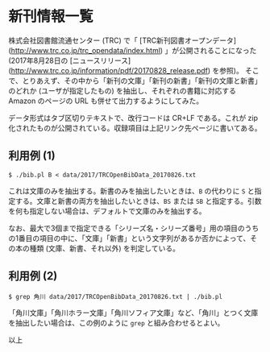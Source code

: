# 新刊情報一覧

株式会社図書館流通センター (TRC) で「 [TRC新刊図書オープンデータ] (http://www.trc.co.jp/trc_opendata/index.html) 」が公開されることになった (2017年8月28日の [ニュースリリース] (http://www.trc.co.jp/information/pdf/20170828_release.pdf) を参照)。
そこで、とりあえず、その中から「新刊の文庫」「新刊の新書」「新刊の文庫と新書」のどれか (ユーザが指定したもの) を抽出し、それぞれの書籍に対応する Amazon のページの URL も併せて出力するようにしてみた。

データ形式はタブ区切りテキストで、改行コードは CR+LF である。これが zip 化されたものが公開されている。収録項目は上記リンク先ページに書いてある。

## 利用例 (1)
````
$ ./bib.pl B < data/2017/TRCOpenBibData_20170826.txt 
````
これは文庫のみを抽出する。新書のみを抽出したいときは、`B` の代わりに `S` と指定する。文庫と新書の両方を抽出したいときは、`BS` または `SB` と指定する。引数を何も指定しない場合は、デフォルトで文庫のみを抽出する。

なお、最大で3個まで指定できる「シリーズ名・シリーズ番号」用の項目のうちの1番目の項目の中に、「文庫」「新書」という文字列があるか否かによって、その本の種類 (文庫、新書、それ以外) を判定している。

## 利用例 (2)
````
$ grep 角川 data/2017/TRCOpenBibData_20170826.txt | ./bib.pl 
````
「角川文庫」「角川ホラー文庫」「角川ソフィア文庫」など、「角川」とつく文庫を抽出したい場合は、この例のように `grep` と組み合わせるとよい。

以上

